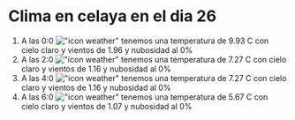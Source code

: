 # Clima en celaya en el dia 26

1. A las 0:0 !["icon weather"](http://openweathermap.org/img/w/01n.png) tenemos una temperatura de 9.93 C con cielo claro y  vientos de 1.96 y nubosidad al 0%
1. A las 2:0 !["icon weather"](http://openweathermap.org/img/w/01n.png) tenemos una temperatura de 7.27 C con cielo claro y  vientos de 1.16 y nubosidad al 0%
1. A las 4:0 !["icon weather"](http://openweathermap.org/img/w/01n.png) tenemos una temperatura de 7.27 C con cielo claro y  vientos de 1.16 y nubosidad al 0%
1. A las 6:0 !["icon weather"](http://openweathermap.org/img/w/01n.png) tenemos una temperatura de 5.67 C con cielo claro y  vientos de 1.07 y nubosidad al 0%
